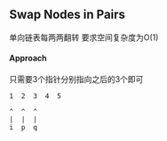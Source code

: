## Swap Nodes in Pairs

单向链表每两两翻转 要求空间复杂度为O(1)

#### Approach 

只需要3个指针分别指向之后的3个即可

```
1  2  3  4  5

^  ^  ^
|  |  |
i  p  q
```

